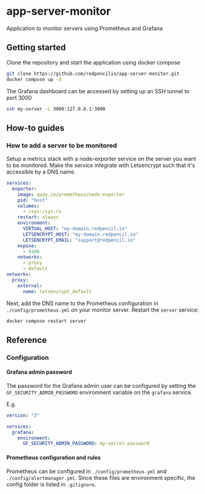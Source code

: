 # app-server-monitor

Application to monitor servers using Prometheus and Grafana 

## Getting started

Clone the repository and start the application using docker compose
```bash
git clone https://github.com/redpencilio/app-server-monitor.git
docker compose up -d
```

The Grafana dashboard can be accessed by setting up an SSH tunnel to port 3000
```bash
ssh my-server -L 3000:127.0.0.1:3000
```
## How-to guides
### How to add a server to be monitored

Setup a metrics stack with a node-exporter service on the server you want to be monitored. Make the service integrate with Letsencrypt such that it's accessible by a DNS name.

```yml
services:
  exporter:
    image: quay.io/prometheus/node-exporter
    pid: "host"
    volumes:
      - /sys:/sys:ro
    restart: always
    environment:
      VIRTUAL_HOST: "my-domain.redpencil.io"
      LETSENCRYPT_HOST: "my-domain.redpencil.io"
      LETSENCRYPT_EMAIL: "support@redpencil.io"
    expose:
      - 9100
    networks:
      - proxy
      - default
networks:
  proxy:
    external:
      name: letsencrypt_default
```

Next, add the DNS name to the Prometheus configuration in `./config/prometheus.yml` on your monitor server. Restart the `server` service:

```bash
docker compose restart server
```

## Reference
### Configuration
#### Grafana admin password
The password for the Grafana admin user can be configured by setting the `GF_SECURITY_ADMIN_PASSWORD` environment variable on the `grafana` service.

E.g.

```yaml
version: "3"

services:
  grafana:
    environment:
      GF_SECURITY_ADMIN_PASSWORD: my-secret-password
```

#### Prometheus configuration and rules
Prometheus can be configured in `./config/prometheus.yml` and `./config/alertmanager.yml`. Since these files are environment specific, the config folder is listed in `.gitignore`.
